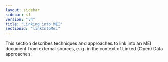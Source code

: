 ```yaml
---
layout: sidebar
sidebar: s1
version: "v4"
title: "Linking into MEI"
sectionid: "linkIntoMei"
---
```


This section describes techniques and approaches to link into an MEI document from external sources, e. g. in the context of Linked (Open) Data approaches.
